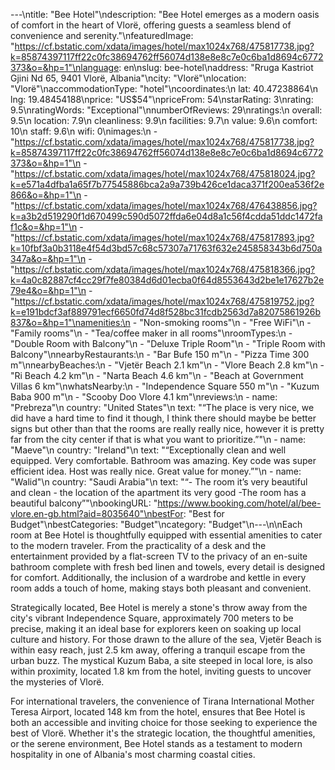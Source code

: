 ---\ntitle: "Bee Hotel"\ndescription: "Bee Hotel emerges as a modern oasis of comfort in the heart of Vlorë, offering guests a seamless blend of convenience and serenity."\nfeaturedImage: "https://cf.bstatic.com/xdata/images/hotel/max1024x768/475817738.jpg?k=85874397117ff22c0fc38694762ff56074d138e8e8c7e0c6ba1d8694c6772373&o=&hp=1"\nlanguage: en\nslug: bee-hotel\naddress: "Rruga Kastriot Gjini Nd 65, 9401 Vlorë, Albania"\ncity: "Vlorë"\nlocation: "Vlorë"\naccommodationType: "hotel"\ncoordinates:\n  lat: 40.47238864\n  lng: 19.48454188\nprice: "US$54"\npriceFrom: 54\nstarRating: 3\nrating: 9.5\nratingWords: "Exceptional"\nnumberOfReviews: 29\nratings:\n  overall: 9.5\n  location: 7.9\n  cleanliness: 9.9\n  facilities: 9.7\n  value: 9.6\n  comfort: 10\n  staff: 9.6\n  wifi: 0\nimages:\n  - "https://cf.bstatic.com/xdata/images/hotel/max1024x768/475817738.jpg?k=85874397117ff22c0fc38694762ff56074d138e8e8c7e0c6ba1d8694c6772373&o=&hp=1"\n  - "https://cf.bstatic.com/xdata/images/hotel/max1024x768/475818024.jpg?k=e571a4dfba1a65f7b77545886bca2a9a739b426ce1daca371f200ea536f2e866&o=&hp=1"\n  - "https://cf.bstatic.com/xdata/images/hotel/max1024x768/476438856.jpg?k=a3b2d519290f1d670499c590d5072ffda6e04d8a1c56f4cdda51ddc1472faf1c&o=&hp=1"\n  - "https://cf.bstatic.com/xdata/images/hotel/max1024x768/475817893.jpg?k=10fbf3a0b3118e4f54d3bd57c68c57307a71763f632e245858343b6d750a347a&o=&hp=1"\n  - "https://cf.bstatic.com/xdata/images/hotel/max1024x768/475818366.jpg?k=4a0c82887cf4cc29f7fe80384d6d01ecba0f64d8553643d2be1e17627b2e79e4&o=&hp=1"\n  - "https://cf.bstatic.com/xdata/images/hotel/max1024x768/475819752.jpg?k=e191bdcf3af889791ecf6650fd74d8f528bc31fcdb2563d7a82075861926b837&o=&hp=1"\namenities:\n  - "Non-smoking rooms"\n  - "Free WiFi"\n  - "Family rooms"\n  - "Tea/coffee maker in all rooms"\nroomTypes:\n  - "Double Room with Balcony"\n  - "Deluxe Triple Room"\n  - "Triple Room with Balcony"\nnearbyRestaurants:\n  - "Bar Bufe 150 m"\n  - "Pizza Time 300 m"\nnearbyBeaches:\n  - "Vjetër Beach 2.1 km"\n  - "Vlore Beach 2.8 km"\n  - "Ri Beach 4.2 km"\n  - "Narta Beach 4.6 km"\n  - "Beach at Government Villas 6 km"\nwhatsNearby:\n  - "Independence Square 550 m"\n  - "Kuzum Baba 900 m"\n  - "Scooby Doo Vlore 4.1 km"\nreviews:\n  - name: "Prebreza"\n    country: "United States"\n    text: "“The place is very nice, we did have a hard time to find it though, I think there should maybe be better signs but other than that the rooms are really really nice, however it is pretty far from the city center if that is what you want to prioritize.”"\n  - name: "Maeve"\n    country: "Ireland"\n    text: "“Exceptionally clean and well equipped. Very comfortable. Bathroom was amazing. Key code was super efficient idea. Host was really nice. Great value for money.”"\n  - name: "Walid"\n    country: "Saudi Arabia"\n    text: "“- The room it’s very beautiful and clean - the location of the apartment its very good -The room has a beautiful balcony”"\nbookingURL: "https://www.booking.com/hotel/al/bee-vlore.en-gb.html?aid=8035640"\nbestFor: "Best for Budget"\nbestCategories: "Budget"\ncategory: "Budget"\n---\n\nEach room at Bee Hotel is thoughtfully equipped with essential amenities to cater to the modern traveler. From the practicality of a desk and the entertainment provided by a flat-screen TV to the privacy of an en-suite bathroom complete with fresh bed linen and towels, every detail is designed for comfort. Additionally, the inclusion of a wardrobe and kettle in every room adds a touch of home, making stays both pleasant and convenient.

Strategically located, Bee Hotel is merely a stone's throw away from the city's vibrant Independence Square, approximately 700 meters to be precise, making it an ideal base for explorers keen on soaking up local culture and history. For those drawn to the allure of the sea, Vjetër Beach is within easy reach, just 2.5 km away, offering a tranquil escape from the urban buzz. The mystical Kuzum Baba, a site steeped in local lore, is also within proximity, located 1.8 km from the hotel, inviting guests to uncover the mysteries of Vlorë.

For international travelers, the convenience of Tirana International Mother Teresa Airport, located 148 km from the hotel, ensures that Bee Hotel is both an accessible and inviting choice for those seeking to experience the best of Vlorë. Whether it's the strategic location, the thoughtful amenities, or the serene environment, Bee Hotel stands as a testament to modern hospitality in one of Albania's most charming coastal cities.
